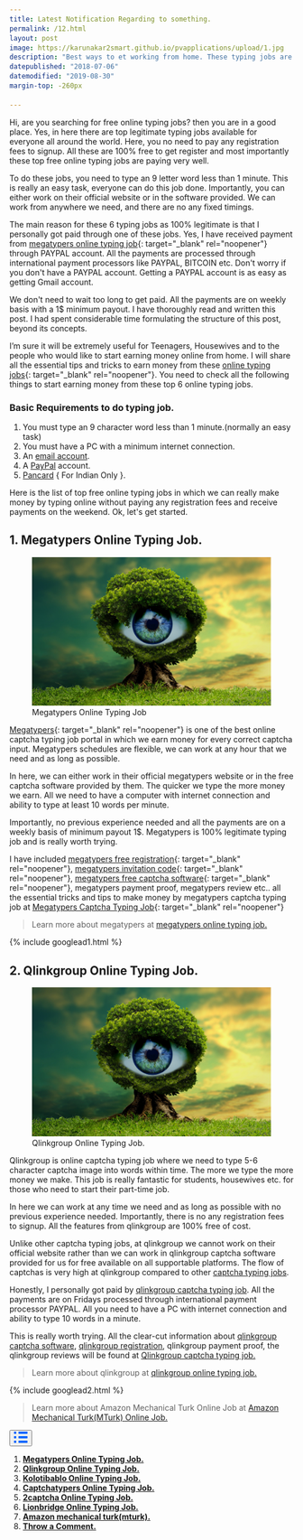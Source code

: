 ```yaml
---
title: Latest Notification Regarding to something.
permalink: /12.html
layout: post
image: https://karunakar2smart.github.io/pvapplications/upload/1.jpg
description: "Best ways to et working from home. These typing jobs are free to register & signup."
datepublished: "2018-07-06"
datemodified: "2019-08-30"
margin-top: -260px

---
```


Hi, are you searching for free online typing jobs? then you are in a good place. Yes, in here there are top legitimate typing jobs available for everyone all around the world. Here, you no need to pay any registration fees to signup. All these are 100% free to get register and most importantly these top free online typing jobs are paying very well.

To do these jobs, you need to type an 9 letter word less than 1 minute. This is really an easy task, everyone can do this job done. Importantly, you can either work on their official website or in the software provided. We can work from anywhere we need, and there are no any fixed timings.

The main reason for these 6 typing jobs as 100% legitimate is that I personally got paid through one of these jobs. Yes, I have received payment from [megatypers online typing job](https://www.alltechnotricks.com/megatypers.html){: target="_blank" rel="noopener"} through PAYPAL account. All the payments are processed through international payment processors like PAYPAL, BITCOIN etc. Don't worry if you don't have a PAYPAL account. Getting a PAYPAL account is as easy as getting Gmail account.

We don't need to wait too long to get paid. All the payments are on weekly basis with a 1$ minimum payout. I have thoroughly read and written this post. I had spent considerable time formulating the structure of this post, beyond its concepts.

I’m sure it will be extremely useful for Teenagers, Housewives and to the people who would like to start earning money online from home. I will share all the essential tips and tricks to earn money from these [online typing jobs](https://www.alltechnotricks.com/free-online-typing-jobs.html){: target="_blank" rel="noopener"}. You need to check all the following things to start earning money from these top 6 online typing jobs.

<h3><strong>Basic Requirements to do typing job.</strong></h3>

<ol>
<li>You must type an 9 character word less than 1 minute.(normally an easy task)</li>
<li>You must have a PC with a minimum internet connection.</li>
<li>An <a href="https://en.wikipedia.org/wiki/Email" target="_blank" rel="noopener">email account</a>.</li>
<li>A <a href="https://en.wikipedia.org/wiki/PayPal" target="_blank" rel="noopener">PayPal</a> account.</li>
<li><a href="https://en.wikipedia.org/wiki/Permanent_account_number" target="_blank" rel="noopener">Pancard</a> { For Indian Only }.</li>
</ol>

Here is the list of top free online typing jobs in which we can really make money by typing online without paying any registration fees and receive payments on the weekend. Ok, let's get started.

<h2 id="Megatypers"><strong>1. Megatypers Online Typing Job.</strong></h2>

<figure>
<img src="upload/1.jpg" data-src="upload/megatypers-online-typing-job.png" class="lazy" alt="megatypers-online-typing-jobs" title="Megatypers-Online-Typing-Job-Without-Investment-And-Registration-Fee.">
<figcaption>Megatypers Online Typing Job</figcaption>
</figure>

[Megatypers](https://www.alltechnotricks.com/megatypers.html){: target="_blank" rel="noopener"} is one of the best online captcha typing job portal in which we earn money for every correct captcha input. Megatypers schedules are flexible, we can work at any hour that we need and as long as possible.

In here, we can either work in their official megatypers website or in the free captcha software provided by them. The quicker we type the more money we earn. All we need to have a computer with internet connection and ability to type at least 10 words per minute.

Importantly, no previous experience needed and all the payments are on a weekly basis of minimum payout 1$. Megatypers is 100% legitimate typing job and is really worth trying.

I have included [megatypers free registration](https://www.alltechnotricks.com/megatypers.html#megatypers-register){: target="_blank" rel="noopener"}, [megatypers invitation code](https://wwww.alltechnotricks.com/megatypers.html#megatypers-invitation-code){: target="_blank" rel="noopener"}, [megatypers free captcha software](https://www.alltechnotricks.com/megatypers.html#megatypers-software){: target="_blank" rel="noopener"}, megatypers payment proof, megatypers review etc.. all the essential tricks and tips to make money by megatypers captcha typing job at [Megatypers Captcha Typing Job](https://www.alltechnotricks.com/megatypers.html){: target="_blank" rel="noopener"}

<blockquote>Learn more about megatypers at <a href="https://www.alltechnotricks.com/megatypers.html" target="_blank" rel="noopener">megatypers online typing job.</a> </blockquote>

{% include googlead1.html %}


<h2 id="Qlinkgroup"><strong>2. Qlinkgroup Online Typing Job.</strong></h2>

<figure>
<img src="upload/1.jpg" data-src="upload/1.jpg" class="lazy" alt="qlinkgroup-online-typing-job" title="Qlinkgroup-Online-Typing-Job.">
<figcaption>Qlinkgroup Online Typing Job.</figcaption>
</figure>

Qlinkgroup is online captcha typing job where we need to type 5-6 character captcha image into words within time. The more we type the more money we make. This job is really fantastic for students, housewives etc. for those who need to start their part-time job.

In here we can work at any time we need and as long as possible with no previous experience needed. Importantly, there is no any registration fees to signup. All the features from qlinkgroup are 100% free of cost.

Unlike other captcha typing jobs, at qlinkgroup we cannot work on their official website rather than we can work in qlinkgroup captcha software provided for us for free available on all supportable platforms. The flow of captchas is very high at qlinkgroup compared to other <a href="https://www.alltechnotricks.com/free-online-typing-jobs.html" rel="noopener" target="_blank">captcha typing jobs</a>.

Honestly, I personally got paid by <a href="https://www.alltechnotricks.com/qlinkgroup.html" target="_blank" rel="noopener">qlinkgroup captcha typing job</a>. All the payments are on Fridays processed through international payment processor PAYPAL. All you need to have a PC with internet connection and ability to type 10 words in a minute.

This is really worth trying. All the clear-cut information about <a href="https://www.alltechnotricks.com/qlinkgroup.html#qlinkgroup-software" target="_blank" rel="noopener">qlinkgroup captcha software</a>, <a href="https://www.alltechnotricks.com/qlinkgroup.html#qlinkgroup-register" target="_blank" rel="noopener">qlinkgroup registration</a>, qlinkgroup payment proof, the qlinkgroup reviews will be found at <a href="https://www.alltechnotricks.com/qlinkgroup.html" target="_blank" rel="noopener">Qlinkgroup captcha typing job.</a>

<blockquote> Learn more about qlinkgroup at <a href="https://www.alltechnotricks.com/qlinkgroup.html" target="_blank" rel="noopener">qlinkgroup online typing job.</a></blockquote>

{% include googlead2.html %}

<blockquote>Learn more about Amazon Mechanical Turk Online Job at <a href="https://www.alltechnotricks.com/Blog/amazon_mechanical_turk_mturk.html" target="_blank" rel="noreferrer">Amazon Mechanical Turk(MTurk) Online Job.</a></blockquote>

<div class="anim_container">
<button id="show">
<svg width="24" height="20" viewBox="0 0 24 20">
<path d="M3 0H1C0.4 0 0 0.4 0 1V3C0 3.6 0.4 4 1 4H3C3.6 4 4 3.6 4 3V1C4 0.4 3.6 0 3 0Z"
									fill="#0066FF" />
								<path d="M3 0H1C0.4 0 0 0.4 0 1V3C0 3.6 0.4 4 1 4H3C3.6 4 4 3.6 4 3V1C4 0.4 3.6 0 3 0Z"
									transform="translate(0 8)" fill="#0066FF" />
								<path d="M3 0H1C0.4 0 0 0.4 0 1V3C0 3.6 0.4 4 1 4H3C3.6 4 4 3.6 4 3V1C4 0.4 3.6 0 3 0Z"
									transform="translate(0 16)" fill="#0066FF" />
								<path
									d="M15 0H1C0.4 0 0 0.4 0 1V3C0 3.6 0.4 4 1 4H15C15.6 4 16 3.6 16 3V1C16 0.4 15.6 0 15 0Z"
									transform="translate(8)" fill="#0066FF" />
								<path
									d="M15 0H1C0.4 0 0 0.4 0 1V3C0 3.6 0.4 4 1 4H15C15.6 4 16 3.6 16 3V1C16 0.4 15.6 0 15 0Z"
									transform="translate(8 8)" fill="#0066FF" />
								<path
									d="M15 0H1C0.4 0 0 0.4 0 1V3C0 3.6 0.4 4 1 4H15C15.6 4 16 3.6 16 3V1C16 0.4 15.6 0 15 0Z"
									transform="translate(8 16)" fill="#0066FF" />
							</svg>
</button>
		<div id="links_container">
			<ol>
				<li><a href="#Megatypers" class="test"><b>Megatypers Online Typing Job.</b></a></li>
				<li><a href="#Qlinkgroup" class="test"><b>Qlinkgroup Online Typing Job.</b></a></li>
				<li><a href="#Kolotibablo" class="test"><b>Kolotibablo Online Typing Job.</b></a></li>
				<li><a href="#Captchatypers" class="test"><b>Captchatypers Online Typing Job.</b></a></li>
				<li><a href="#twocaptcha" class="test"><b>2captcha Online Typing Job.</b></a></li>
				<li><a href="#Lionbridge" class="test"><b>Lionbridge Online Typing Job.</b></a></li>
				<li><a href="#amazon-mechanical-turk-mturk" class="test"><b>Amazon mechanical turk(mturk).</b></a></li>
				<li><a href="#disqus_thread" class="test"><b>Throw a Comment.</b></a></li>
			</ol>
		</div>
	</div>